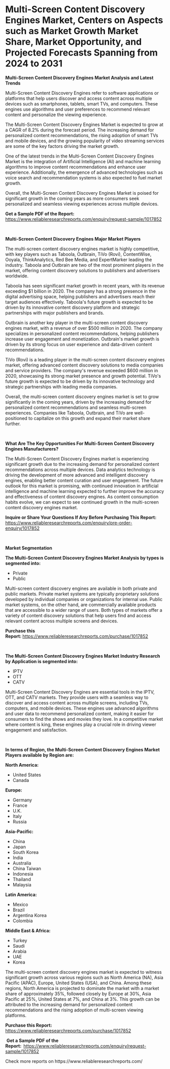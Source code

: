 <p><h1>Multi-Screen Content Discovery Engines Market, Centers on Aspects such as Market Growth Market Share, Market Opportunity, and Projected Forecasts Spanning from 2024 to 2031</h1></p><p><strong>Multi-Screen Content Discovery Engines Market Analysis and Latest Trends</strong></p>
<p><p>Multi-Screen Content Discovery Engines refer to software applications or platforms that help users discover and access content across multiple devices such as smartphones, tablets, smart TVs, and computers. These engines use algorithms and user preferences to recommend relevant content and personalize the viewing experience.</p><p>The Multi-Screen Content Discovery Engines Market is expected to grow at a CAGR of 8.2% during the forecast period. The increasing demand for personalized content recommendations, the rising adoption of smart TVs and mobile devices, and the growing popularity of video streaming services are some of the key factors driving the market growth.</p><p>One of the latest trends in the Multi-Screen Content Discovery Engines Market is the integration of Artificial Intelligence (AI) and machine learning algorithms to improve content recommendations and enhance user experience. Additionally, the emergence of advanced technologies such as voice search and recommendation systems is also expected to fuel market growth.</p><p>Overall, the Multi-Screen Content Discovery Engines Market is poised for significant growth in the coming years as more consumers seek personalized and seamless viewing experiences across multiple devices.</p></p>
<p><strong>Get a Sample PDF of the Report:&nbsp;</strong> <a href="https://www.reliableresearchreports.com/enquiry/request-sample/1017852">https://www.reliableresearchreports.com/enquiry/request-sample/1017852</a></p>
<p>&nbsp;</p>
<p><strong>Multi-Screen Content Discovery Engines Major Market Players</strong></p>
<p><p>The multi-screen content discovery engines market is highly competitive, with key players such as Taboola, Outbrain, TiVo (Rovi), ContentWise, Ooyala, ThinkAnalytics, Red Bee Media, and ExpertMarker leading the industry. Taboola and Outbrain are two of the most prominent players in the market, offering content discovery solutions to publishers and advertisers worldwide.</p><p>Taboola has seen significant market growth in recent years, with its revenue exceeding $1 billion in 2020. The company has a strong presence in the digital advertising space, helping publishers and advertisers reach their target audiences effectively. Taboola's future growth is expected to be driven by its innovative content discovery platform and strategic partnerships with major publishers and brands.</p><p>Outbrain is another key player in the multi-screen content discovery engines market, with a revenue of over $500 million in 2020. The company specializes in personalized content recommendations, helping publishers increase user engagement and monetization. Outbrain's market growth is driven by its strong focus on user experience and data-driven content recommendations.</p><p>TiVo (Rovi) is a leading player in the multi-screen content discovery engines market, offering advanced content discovery solutions to media companies and service providers. The company's revenue exceeded $600 million in 2020, showcasing its strong market presence and growth potential. TiVo's future growth is expected to be driven by its innovative technology and strategic partnerships with leading media companies.</p><p>Overall, the multi-screen content discovery engines market is set to grow significantly in the coming years, driven by the increasing demand for personalized content recommendations and seamless multi-screen experiences. Companies like Taboola, Outbrain, and TiVo are well-positioned to capitalize on this growth and expand their market share further.</p></p>
<p>&nbsp;</p>
<p><strong>What Are The Key Opportunities For Multi-Screen Content Discovery Engines Manufacturers?</strong></p>
<p><p>The Multi-Screen Content Discovery Engines market is experiencing significant growth due to the increasing demand for personalized content recommendations across multiple devices. Data analytics technology is driving the development of more advanced and intelligent discovery engines, enabling better content curation and user engagement. The future outlook for this market is promising, with continued innovation in artificial intelligence and machine learning expected to further improve the accuracy and effectiveness of content discovery engines. As content consumption habits evolve, we can expect to see continued growth in the multi-screen content discovery engines market.</p></p>
<p><strong>Inquire or Share Your Questions If Any Before Purchasing This Report:</strong> <a href="https://www.reliableresearchreports.com/enquiry/pre-order-enquiry/1017852">https://www.reliableresearchreports.com/enquiry/pre-order-enquiry/1017852</a></p>
<p>&nbsp;</p>
<p><strong>Market Segmentation</strong></p>
<p><strong>The Multi-Screen Content Discovery Engines Market Analysis by types is segmented into:</strong></p>
<p><ul><li>Private</li><li>Public</li></ul></p>
<p><p>Multi-screen content discovery engines are available in both private and public markets. Private market systems are typically proprietary solutions developed by individual companies or organizations for internal use. Public market systems, on the other hand, are commercially available products that are accessible to a wider range of users. Both types of markets offer a variety of content discovery solutions that help users find and access relevant content across multiple screens and devices.</p></p>
<p><strong>Purchase this Report:&nbsp;</strong><a href="https://www.reliableresearchreports.com/purchase/1017852">https://www.reliableresearchreports.com/purchase/1017852</a></p>
<p>&nbsp;</p>
<p><strong>The Multi-Screen Content Discovery Engines Market Industry Research by Application is segmented into:</strong></p>
<p><ul><li>IPTV</li><li>OTT</li><li>CATV</li></ul></p>
<p><p>Multi-Screen Content Discovery Engines are essential tools in the IPTV, OTT, and CATV markets. They provide users with a seamless way to discover and access content across multiple screens, including TVs, computers, and mobile devices. These engines use advanced algorithms and user data to recommend personalized content, making it easier for consumers to find the shows and movies they love. In a competitive market where content is king, these engines play a crucial role in driving viewer engagement and satisfaction.</p></p>
<p>&nbsp;</p>
<p><strong>In terms of Region, the Multi-Screen Content Discovery Engines Market Players available by Region are:</strong></p>
<p>
    <p> <strong> North America: </strong>
        <ul>
            <li>United States</li>
            <li>Canada</li>
        </ul>
        </p> 
    <p> <strong> Europe: </strong>
        <ul>
            <li>Germany</li>
            <li>France</li>
            <li>U.K.</li>
            <li>Italy</li>
            <li>Russia</li>
        </ul>
        </p> 
    <p> <strong> Asia-Pacific: </strong>
        <ul>
            <li>China</li>
            <li>Japan</li>
            <li>South Korea</li>
            <li>India</li>
            <li>Australia</li>
            <li>China Taiwan</li>
            <li>Indonesia</li>
            <li>Thailand</li>
            <li>Malaysia</li>
        </ul>
        </p> 
    <p> <strong> Latin America: </strong>
        <ul>
            <li>Mexico</li>
            <li>Brazil</li>
            <li>Argentina Korea</li>
            <li>Colombia</li>
        </ul>
        </p> 
    <p> <strong> Middle East & Africa: </strong>
        <ul>
            <li>Turkey</li>
            <li>Saudi</li>
            <li>Arabia</li>
            <li>UAE</li>
            <li>Korea</li>
        </ul>
    </p>
    </p>
<p><p>The multi-screen content discovery engines market is expected to witness significant growth across various regions such as North America (NA), Asia Pacific (APAC), Europe, United States (USA), and China. Among these regions, North America is projected to dominate the market with a market share of approximately 35%, followed closely by Europe at 30%, Asia Pacific at 25%, United States at 7%, and China at 3%. This growth can be attributed to the increasing demand for personalized content recommendations and the rising adoption of multi-screen viewing platforms.</p></p>
<p><strong>Purchase this Report: </strong><a href="https://www.reliableresearchreports.com/purchase/1017852">https://www.reliableresearchreports.com/purchase/1017852</a></p>
<p>&nbsp;<strong>Get a Sample PDF of the Report:&nbsp;&nbsp;</strong><a href="https://www.reliableresearchreports.com/enquiry/request-sample/1017852">https://www.reliableresearchreports.com/enquiry/request-sample/1017852</a></p>
<p><strong></strong></p>
<p>Check more reports on https://www.reliableresearchreports.com/</p>